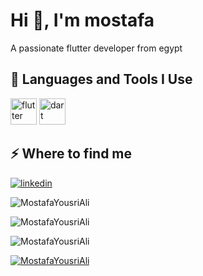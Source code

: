 <h1>Hi 👋, I'm mostafa</h1>
<p>A passionate flutter developer from egypt</p>
<h2>🚀 Languages and Tools I Use</h2>
<p><a target="_blank" href="https://www.vectorlogo.zone/logos/flutterio/flutterio-icon.svg" style="display: inline-block;"><img src="https://www.vectorlogo.zone/logos/flutterio/flutterio-icon.svg" alt="flutter" width="42" height="42" /></a>
<a target="_blank" href="https://www.vectorlogo.zone/logos/dartlang/dartlang-icon.svg" style="display: inline-block;"><img src="https://www.vectorlogo.zone/logos/dartlang/dartlang-icon.svg" alt="dart" width="42" height="42" /></a></p>
<h2>⚡️ Where to find me</h2>
<p><a target="_blank" href="https://www.linkedin.com/in/Mostafa Yousri ali" style="display: inline-block;"><img src="https://img.shields.io/badge/linkedin-logo?style=for-the-badge&logo=linkedin&logoColor=white&color=%230a77b6" alt="linkedin" /></a></p>
<p><img align="center" src="https://github-readme-stats.vercel.app/api?username=MostafaYousriAli&show_icons=true&locale=en" alt="MostafaYousriAli" /></p>
<p><img align="center" src="https://github-readme-streak-stats.herokuapp.com/?user=MostafaYousriAli&" alt="MostafaYousriAli" /></p>
<p><img src="https://github-readme-stats.vercel.app/api/top-langs?username=MostafaYousriAli&show_icons=true&locale=en&layout=compact" alt="MostafaYousriAli" /></p>
<p><a href="https://github.com/ryo-ma/github-profile-trophy"><img src="https://github-profile-trophy.vercel.app/?username=MostafaYousriAli" alt="MostafaYousriAli" /></a></p>
